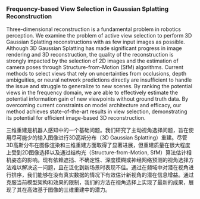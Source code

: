 ### Frequency-based View Selection in Gaussian Splatting Reconstruction

Three-dimensional reconstruction is a fundamental problem in robotics perception. We examine the problem of active view selection to perform 3D Gaussian Splatting reconstructions with as few input images as possible. Although 3D Gaussian Splatting has made significant progress in image rendering and 3D reconstruction, the quality of the reconstruction is strongly impacted by the selection of 2D images and the estimation of camera poses through Structure-from-Motion (SfM) algorithms. Current methods to select views that rely on uncertainties from occlusions, depth ambiguities, or neural network predictions directly are insufficient to handle the issue and struggle to generalize to new scenes. By ranking the potential views in the frequency domain, we are able to effectively estimate the potential information gain of new viewpoints without ground truth data. By overcoming current constraints on model architecture and efficacy, our method achieves state-of-the-art results in view selection, demonstrating its potential for efficient image-based 3D reconstruction.

三维重建是机器人感知中的一个基础问题。我们研究了主动视角选择问题，旨在使用尽可能少的输入图像进行3D高斯分布（3D Gaussian Splatting）重建。尽管3D高斯分布在图像渲染和三维重建方面取得了显著进展，但重建质量在很大程度上受到2D图像选择以及通过结构光（Structure-from-Motion, SfM）算法估计相机姿态的影响。现有依赖遮挡、不确定性、深度模糊或神经网络预测的视角选择方法难以解决这一问题，且在泛化到新场景时表现不佳。通过在频域中对潜在视角进行排序，我们能够在没有真实数据的情况下有效估计新视角的潜在信息增益。通过克服当前模型架构和效果的限制，我们的方法在视角选择上实现了最新的成果，展现了其在高效基于图像的三维重建中的潜力。
